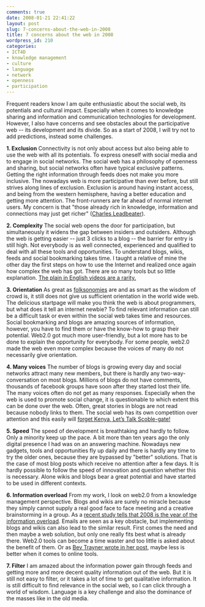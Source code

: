 ```yaml
---
comments: true
date: 2008-01-21 22:41:22
layout: post
slug: 7-concerns-about-the-web-in-2008
title: 7 concerns about the web in 2008
wordpress_id: 210
categories:
- ICT4D
- knowledge management
- culture
- language
- network
- openness
- participation
---
```


Frequent readers know I am quite enthusiastic about the social web, its potentials and cultural impact. Especially when it comes to knowledge sharing and information and communication technologies for development. However, I also have concerns and see obstacles about the participative web -- its development and its divide. So as a start of 2008, I will try not to add predictions, instead some challenges.

**1. Exclusion**
Connectivity is not only about access but also being able to use the web with all its potentials. To express oneself with social media and to engage in social networks. The social web has a philosophy of openness and sharing, but social networks often have typical exclusive patterns. Getting the right information through feeds does not make you more inclusive.  The nowadays web is more participative than ever before, but still strives along lines of exclusion. Exclusion is around having instant access, and being from the western hemisphere, having a better education and getting more attention. The front-runners are far ahead of normal internet users. My concern is that "those already rich in knowledge, information and connections may just get richer" ([Charles Leadbeater](http://www.charlesleadbeater.net/home.aspx)).

**2. Complexity**
The social web opens the door for participation, but simultaneously it widens the gap between insiders and outsiders. Although the web is getting easier --  just 3 clicks to a blog --  the barrier for entry is still high. Not everybody is as well connected, experienced and qualified to deal with all these tools and opportunities. To understand blogs, wikis, feeds and social bookmarking takes time. I taught a relative of mine the other day the first steps on how to use the Internet and realized once again how complex the web has got. There are so many tools but so little explanation. [The plain in English videos are a rarity.](http://www.commoncraft.com/rss_plain_english)

**3. Orientation**
As great as [folksonomies](http://en.wikipedia.org/wiki/Folksonomy) are and as smart as the wisdom of crowd is, it still does not give us sufficient orientation in the world wide web. The delicious startpage will make you think the web is about programmers, but what does it tell an internet newbie? To find relevant information can still be a difficult task or even within the social web takes time and resources. Social bookmarking and blogs are amazing sources of information, however, you have to find them or have the know-how to grasp their potential. Web2.0 got much more user-friendly, but a lot more has to be done to explain the opportunity for everybody. For some people, web2.0 made the web even more complex because the voices of many do not necessarily give orientation.

**4. Many voices**
The number of blogs is growing every day and social networks attract many new members, but there is hardly any two-way-conversation on most blogs. Millions of blogs do not have comments, thousands of facebook groups have soon after they started lost their life. The many voices often do not get as many responses. Especially when the web is used to promote social change, it is questionable to which extent this can be done over the web. Often, great stories in blogs are not read because nobody links to them. The social web has its own competition over attention and this easily will [forget Kenya, Let’s Talk Scoble-gate!](http://mashable.com/2008/01/04/forget-kenya-lets-talk-scoble-gate/)

**5. Speed**
The speed of development is breathtaking and hardly to follow. Only a minority keep up the pace. A bit more than ten years ago the only digital presence I had was on an answering machine. Nowadays new gadgets, tools and opportunities fly up daily and there is hardly any time to try the older ones, because they are bypassed by "better" solutions. That is the case of most blog posts which receive no attention after a few days. It is hardly possible to follow the speed of innovation and question whether this is necessary. Alone wikis and blogs bear a great potential and have started to be used in different contexts.

**6. Information overload**
From my work, I look on web2.0 from a knowledge management perspective. Blogs and wikis are surely no miracle because they simply cannot supply a real good face to face meeting and a creative brainstorming in a group. As a [recent study tells that 2008 is the year of the information overload](http://arstechnica.com/news.ars/post/20071226-interruptions-info-overload-cost-us-economy-650-billion.html). Emails are seen as a key obstacle, but implementing blogs and wikis can also lead to the similar result. First comes the need and then maybe a web solution, but only one really fits best what is already there. Web2.0 tools can become a time waster and too little is asked about the benefit of them. Or as [Bev Trayner wrote in her post,](http://phronesis.typepad.com/weblog/2008/01/no-subscribing.html) maybe less is better when it comes to online tools.

**7. Filter**
I am amazed about the information power gain through feeds and getting more and more decent quality information out of the web. But it is still not easy to filter, or it takes a lot of time to get qualitative information. It is still difficult to find relevance in the social web, so I can click through a world of wisdom. Language is a key challenge and also the dominance of the masses like in the old media.
